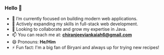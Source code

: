 ### Hello 👋

- 🔭 I’m currently focused on building modern web applications.  
- 🌱 Actively expanding my skills in full-stack web development.  
- 🤝 Looking to collaborate and grow my expertise in Java.  
- 📫 You can reach me at: **chiranjeeviankaiah6@gmail.com**  
- 😄 Pronouns: **He/Him**  
- ⚡ Fun fact: I'm a big fan of Biryani and always up for trying new recipes!

